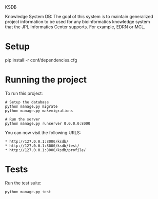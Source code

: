 KSDB

Knowledge System DB: The goal of this system is to maintain generalized project information to be used for any bioinformatics knowledge system that the JPL Informatics Center supports. For example, EDRN or MCL.


# Setup

pip install -r conf/dependencies.cfg

# Running the project

To run this project:

    # Setup the database
    python manage.py migrate
    python manage.py makemigrations

    # Run the server
    python manage.py runserver 0.0.0.0:8000

You can now visit the following URLS:

	* http://127.0.0.1:8000/ksdb/
	* http://127.0.0.1:8000/ksdb/test/
	* http://127.0.0.1:8000/ksdb/profile/

# Tests

Run the test suite:

    python manage.py test
